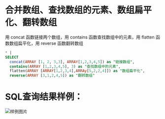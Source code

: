# 合并数组、查找数组的元素、数组扁平化、翻转数组

用 concat 函数链接两个数组，用 contains 函数查找数组中的元素，用 flatten 函数数组扁平化，用 reverse 函数翻转数组


```SQL
* |
SELECT
  concat(ARRAY [1, 2, 3,3], ARRAY[1,2,3,4,5]) as "链接数组",
  contains(ARRAY [1,2,3,4,5], 3) as "查找数组中的元素",
  flatten(ARRAY [ARRAY[1,2,3,4],ARRAy[5,2,2,4]]) as "数组扁平化",
  reverse(ARRAY [3,1,2,4,5]) as "翻转数组"
```

# SQL查询结果样例：

![样例图片](https://img.alicdn.com/tfs/TB18NV5QkY2gK0jSZFgXXc5OFXa-618-340.png)